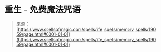 <!--yml

分类：未分类

日期：2024-06-12 19:00:47

-->

# 重生 - 免费魔法咒语

> 来源：[https://www.spellsofmagic.com/spells/life_spells/memory_spells/19059/page.html#0001-01-01](https://www.spellsofmagic.com/spells/life_spells/memory_spells/19059/page.html#0001-01-01)
